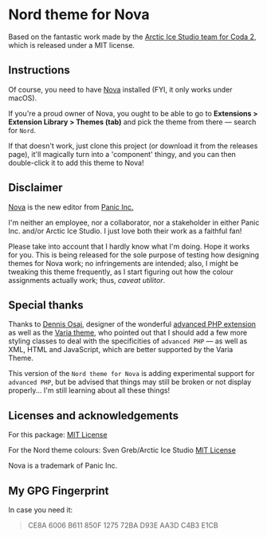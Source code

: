 # Nord theme for Nova

Based on the fantastic work made by the [Arctic Ice Studio team for Coda 2](https://github.com/arcticicestudio/nord-coda/), which is released under a MIT license.

## Instructions

Of course, you need to have [Nova](https://panic.com/nova) installed (FYI, it only works under macOS).

If you're a proud owner of Nova, you ought to be able to go to **Extensions > Extension Library > Themes (tab)** and pick the theme from there — search for `Nord`.

If that doesn't work, just clone this project (or download it from the releases page), it'll magically turn into a 'component' thingy, and you can then double-click it to add this theme to Nova!

## Disclaimer

[Nova](https://panic.com/nova) is the new editor from [Panic Inc.](https://panic.com/)

I'm neither an employee, nor a collaborator, nor a stakeholder in either Panic Inc. and/or Arctic Ice Studio. I just love both their work as a faithful fan!

Please take into account that I hardly know what I'm doing. Hope it works for you. This is being released for the sole purpose of testing how designing themes for Nova work; no infringements are intended; also, I might be tweaking this theme frequently, as I start figuring out how the colour assignments actually work; thus, _caveat utilitor_.

## Special thanks

Thanks to [Dennis Osaj](https://github.com/dennisosaj), designer of the wonderful [advanced PHP extension](https://extensions.panic.com/extensions/dennisosaj/dennisosaj.advancedPHP/) as well as the [Varia theme](https://extensions.panic.com/extensions/dennisosaj/dennisosaj.VariaTheme/), who pointed out that I should add a few more styling classes to deal with the specificities of `advanced PHP` — as well as XML, HTML and JavaScript, which are better supported by the Varia Theme.

This version of the `Nord theme for Nova` is adding experimental support for `advanced PHP`, but be advised that things may still be broken or not display properly... I'm still learning about all these things!

## Licenses and acknowledgements

For this package: [MIT License](LICENSE.md)

For the Nord theme colours: Sven Greb/Arctic Ice Studio [MIT License](https://github.com/arcticicestudio/nord/blob/develop/LICENSE.md)

Nova is a trademark of Panic Inc.

## My GPG Fingerprint

In case you need it:

> CE8A 6006 B611 850F 1275 72BA D93E AA3D C4B3 E1CB
